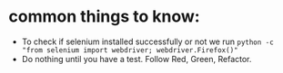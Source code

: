 # common things to know:
* To check if selenium installed successfully or not we run ```python -c "from selenium import webdriver; webdriver.Firefox()"```
* Do nothing until you have a test. Follow Red, Green, Refactor.
